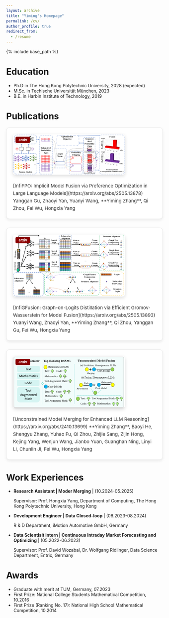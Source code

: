 ```yaml
---
layout: archive
title: "Yiming's Homepage"
permalink: /cv/
author_profile: true
redirect_from:
  - /resume
---
```


{% include base_path %}

Education
======
* Ph.D in The Hong Kong Polytechnic University, 2028 (expected)
* M.Sc. in Techische Universität München, 2023
* B.E. in Harbin Institute of Technology, 2019


<style>
.paper-box {
  display: flex;
  align-items: flex-start;
  border: 1px solid #e5e5e5;
  border-radius: 10px;
  background: #fff;
  box-shadow: 0 4px 10px rgba(0,0,0,0.08);
  padding: 1.5em;
  margin-bottom: 2em;
  gap: 1.5em;
  flex-wrap: wrap;
  transition: all 0.3s ease; /* 悬浮动画 */
}

.paper-box:hover {
  box-shadow: 0 8px 20px rgba(0,0,0,0.18); /* 鼠标悬浮阴影更深 */
  transform: translateY(-4px); /* 微微上浮 */
}

.paper-box-image {
  flex: 0 0 360px; /* 卡片图片大一些 */
  max-width: 100%;
  position: relative;
}

.paper-box-image img {
  width: 100%;
  border-radius: 8px;
  box-shadow: 0 4px 12px rgba(0,0,0,0.15);
  object-fit: cover;
}

.paper-box-text {
  flex: 1;
  min-width: 200px;
  font-size: 15px;
  line-height: 1.6;
  color: #333;
}

/* 手机端：上下布局 */
@media (max-width: 768px) {
  .paper-box {
    flex-direction: column;
    padding: 1em;
  }

  .paper-box-image {
    width: 100%;
    margin-bottom: 1em;
  }

  .paper-box-text {
    width: 100%;
  }
}

/* arxiv 标签 */
.badge {
  position: absolute;
  top: 8px;
  left: 8px;
  background: #8B0000; /* 暗红色 */
  color: #fff;
  font-size: 0.8em;
  font-weight: bold;
  padding: 3px 10px;
  border-radius: 4px;
}

</style>

Publications
======
<div class='paper-box'>
  <div class='paper-box-image'>
    <div>
      <div class="badge">arxiv</div>
      <img src='../images/infiFPO.png' alt="InfiFPO" width="100%">
    </div>
  </div>
  <div class='paper-box-text' markdown="1">
  [InfiFPO: Implicit Model Fusion via Preference Optimization in Large Language Models](https://arxiv.org/abs/2505.13878)  
  Yanggan Gu, Zhaoyi Yan, Yuanyi Wang, **Yiming Zhang**, Qi Zhou, Fei Wu, Hongxia Yang
  </div>
</div>

<div class='paper-box'>
  <div class='paper-box-image'>
    <div>
      <div class="badge">arxiv</div>
      <img src='../images/InfiGFusion.png' alt="InfiGFusion" width="100%">
    </div>
  </div>
  <div class='paper-box-text' markdown="1">
  [InfiGFusion: Graph-on-Logits Distillation via Efficient Gromov-Wasserstein for Model Fusion](https://arxiv.org/abs/2505.13893)  
  Yuanyi Wang, Zhaoyi Yan, **Yiming Zhang**, Qi Zhou, Yanggan Gu, Fei Wu, Hongxia Yang
  </div>
</div>

<div class='paper-box'>
  <div class='paper-box-image'>
    <div>
      <div class="badge">arxiv</div>
      <img src='../images/umm.png' alt="Unconstrained Model Merging" width="100%">
    </div>
  </div>
  <div class='paper-box-text' markdown="1">
  [Unconstrained Model Merging for Enhanced LLM Reasoning](https://arxiv.org/abs/2410.13699)  
  **Yiming Zhang**, Baoyi He, Shengyu Zhang, Yuhao Fu, Qi Zhou, Zhijie Sang, Zijin Hong,  
  Kejing Yang, Wenjun Wang, Jianbo Yuan, Guanghan Ning, Linyi Li, Chunlin Ji, Fei Wu, Hongxia Yang
  </div>
</div>

Work Experiences
======

* **Research Assistant \| Moder Merging** \| (10.2024-05.2025)

  Supervisor: Prof. Hongxia Yang, Department of Computing, The Hong Kong Polytechnic University, Hong Kong

* **Development Engineer \| Data Closed-loop** \| (08.2023-08.2024)

  R & D Department, iMotion Automotive GmbH, Germany 

* **Data Scientisit Intern \| Continuous Intraday Market Forecasting and Optimizing** \| (05.2022-06.2023)

  Supervisor: Prof. David Wozabal, Dr. Wolfgang Ridlinger, Data Science Department, Entrix, Germany
  
Awards
======
* Graduate with merit at TUM, Germany, 07.2023
* First Prize: National College Students Mathematical Competition, 10.2016
* First Prize (Ranking No. 17): National High School Mathematical Competition, 10.2014



